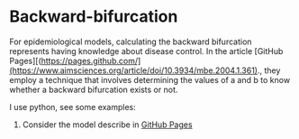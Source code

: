 # Backward-bifurcation
For epidemiological models, calculating the backward bifurcation represents having knowledge about disease control. In the article [GitHub Pages][(https://pages.github.com/](https://www.aimsciences.org/article/doi/10.3934/mbe.2004.1.361)., they employ a technique that involves 
determining the values of a and b to know whether a backward bifurcation exists or not.

I use python, see some examples:
1. Consider the model describe in [GitHub Pages]([https://www.sciencedirect.com/science/article/abs/pii/S0025556400000031])
    
